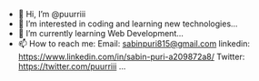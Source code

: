 - 👋 Hi, I’m @puurriii 
- 👀 I’m interested in coding and learning new technologies...
- 🌱 I’m currently learning Web Development...
- 📫 How to reach me:
       Email: sabinpuri815@gmail.com
       linkedin: https://www.linkedin.com/in/sabin-puri-a209872a8/
       Twitter: https://twitter.com/puurriii
  ... 

<!---
puurriii/puurriii is a ✨ special ✨ repository because its `README.md` (this file) appears on your GitHub profile.
You can click the Preview link to take a look at your changes.
--->
